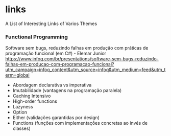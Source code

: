 # links
A List of Interesting Links of Varios Themes

### Functional Programming

Software sem bugs, reduzindo falhas em produção com práticas de programação funcional (em C#) - Elemar Junior
https://www.infoq.com/br/presentations/software-sem-bugs-reduzindo-falhas-em-producao-com-programacao-funcional?utm_campaign=infoq_content&utm_source=infoq&utm_medium=feed&utm_term=global

- Abordagem declarativa vs imperativa
- Imutabilidade (vantagens na programação paralela)
- Caching Intensivo
- High-order functions
- Lazyness
- Option
- Either (validações garantidas por design)
- Functions (funções com implementações concretas ao invés de classes)
